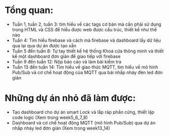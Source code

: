 # Tổng quan:
- Tuần 1, tuần 2, tuần 3: tìm hiểu về các tags cơ bản mà cần phải sử dụng trong HTML và CSS để hiểu được web được cấu trúc, thiết kế như thế nào
- Tuần 4: Tìm hiểu firebase và cách mà firebase và dashboard lấy dữ liệu qua lại qua dự án được tạo sẵn
- Tuần 5 đến tuần 8: Tự tay thiết kế hệ thống Khoá cửa thông minh và thiết kế một dashboard đơn giản để giao tiếp với firebase
- Tuần 9 đến tuần 12: Nộp báo cáo và làm bài kiểm tra
- Tuần 13 đến tuần 14: Tìm hiểu về giao thức MQTT, tìm hiểu về mô hình Pub/Sub và cơ chế hoạt động của MQTT qua bài nhấp nháy đèn led đơn giản
# Những dự án nhỏ đã làm được:
- Tạo dashboard cho dự án smart Lock và lắp ráp phần cứng, thiết lập code logic (Xem trong week5_6_7_8)
- Dashboard và cơ chế hoạt động MQTT (mô hình Pub/Sub) qua dự án nhấp nháy led đơn giản (Xem trong week13_14)
